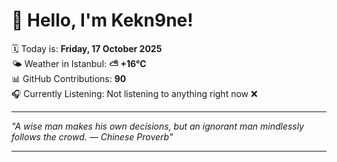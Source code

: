 # 👋 Hello, I'm Kekn9ne!

🗓️ Today is: **Friday, 17 October 2025**  
🌤️ Weather in Istanbul: **⛅️  +16°C**  
📊 GitHub Contributions: **90**  
🎧 Currently Listening: Not listening to anything right now ❌

---

_"A wise man makes his own decisions, but an ignorant man mindlessly follows the crowd. — *Chinese Proverb*"_

---
